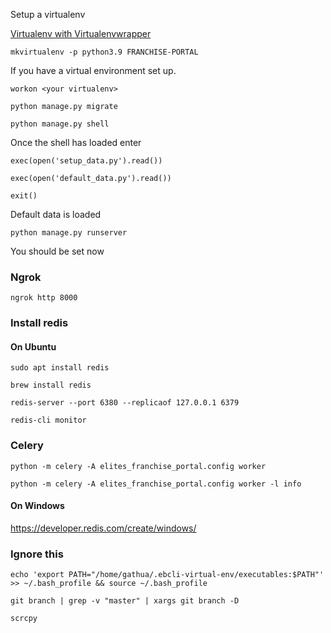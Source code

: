 Setup a virtualenv

[Virtualenv with Virtualenvwrapper](https://www.freecodecamp.org/newsvirtualenv-with-virtualenvwrapper-on-ubuntu-18-04/)

    mkvirtualenv -p python3.9 FRANCHISE-PORTAL

If you have a virtual environment set up.

    workon <your virtualenv>

    python manage.py migrate

    python manage.py shell

Once the shell has loaded enter

    exec(open('setup_data.py').read())

    exec(open('default_data.py').read())

    exit()

Default data is loaded

    python manage.py runserver

You should be set now

### Ngrok

    ngrok http 8000

### Install redis

#### On Ubuntu

    sudo apt install redis

    brew install redis

<!-- Run redis server -->

    redis-server --port 6380 --replicaof 127.0.0.1 6379

<!-- Monitor redis -->

    redis-cli monitor

<!-- Start Celery -->
### Celery

    python -m celery -A elites_franchise_portal.config worker

    python -m celery -A elites_franchise_portal.config worker -l info

#### On Windows

https://developer.redis.com/create/windows/

### Ignore this

    echo 'export PATH="/home/gathua/.ebcli-virtual-env/executables:$PATH"' >> ~/.bash_profile && source ~/.bash_profile

    git branch | grep -v "master" | xargs git branch -D

    scrcpy
